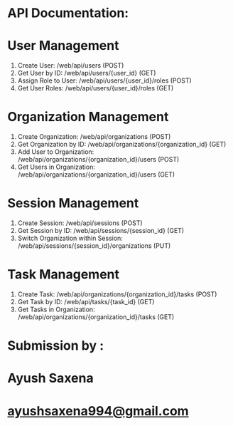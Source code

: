 # API Documentation:
# User Management
1) Create User: /web/api/users (POST)
2) Get User by ID: /web/api/users/{user_id} (GET)
3) Assign Role to User: /web/api/users/{user_id}/roles (POST)
4) Get User Roles: /web/api/users/{user_id}/roles (GET)
# Organization Management
1) Create Organization: /web/api/organizations (POST)
2) Get Organization by ID: /web/api/organizations/{organization_id} (GET)
3) Add User to Organization: /web/api/organizations/{organization_id}/users (POST)
4) Get Users in Organization: /web/api/organizations/{organization_id}/users (GET)
# Session Management
1) Create Session: /web/api/sessions (POST)
2) Get Session by ID: /web/api/sessions/{session_id} (GET)
3) Switch Organization within Session: /web/api/sessions/{session_id}/organizations (PUT)
# Task Management
1) Create Task: /web/api/organizations/{organization_id}/tasks (POST)
2) Get Task by ID: /web/api/tasks/{task_id} (GET)
3) Get Tasks in Organization: /web/api/organizations/{organization_id}/tasks (GET)

# Submission by : 
# Ayush Saxena
# ayushsaxena994@gmail.com